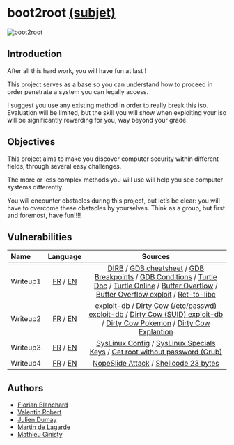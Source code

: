 # boot2root [(subjet)](https://cdn.intra.42.fr/pdf/pdf/16395/en.subject.pdf)

![boot2root](https://media.giphy.com/media/UFGj6EYw5JhMQ/giphy.gif)

## Introduction
After all this hard work, you will have fun at last !

This project serves as a base so you can understand how to proceed in order penetrate
a system you can legally access.

I suggest you use any existing method in order to really break this iso. Evaluation
will be limited, but the skill you will show when exploiting your iso will be significantly rewarding for you, way beyond your grade.

## Objectives

This project aims to make you discover computer security within different fields, through
several easy challenges.

The more or less complex methods you will use will help you see computer systems
differently.

You will encounter obstacles during this project, but let’s be clear: you will have to
overcome these obstacles by yourselves. Think as a group, but first and foremost, have
fun!!!!

## Vulnerabilities

| Name | Language | Sources
|:---------|:--------:|:--------:|
| Writeup1 | [FR](https://github.com/ChokMania/Boot2Root/blob/master/writeup1_fr.md) / [EN](https://github.com/ChokMania/Boot2Root/blob/master/writeup1_en.md) | [DIRB](https://medium.com/tech-zoom/dirb-a-web-content-scanner-bc9cba624c86) / [GDB cheatsheet](https://darkdust.net/files/GDB%20Cheat%20Sheet.pdf) / [GDB Breakpoints](https://sourceware.org/gdb/onlinedocs/gdb/Set-Breaks.html) / [GDB Conditions](https://www.tutorialspoint.com/assembly_programming/assembly_conditions.htm) / [Turtle Doc](https://robertvandeneynde.be/parascolaire/turtle.html) / [Turtle Online](https://turtleacademy.com/playground) / [Buffer Overflow](https://www.tenouk.com/Bufferoverflowc/Bufferoverflow4.html) / [Buffer Overflow exploit](https://arxiv.org/ftp/cs/papers/0405/0405073.pdf) / [Ret-to-libc](https://stackoverflow.com/questions/19124095/return-to-lib-c-buffer-overflow-exercise-issue) |
| Writeup2 | [FR](https://github.com/ChokMania/Boot2Root/blob/master/writeup2_fr.md) / [EN](https://github.com/ChokMania/Boot2Root/blob/master/writeup2_en.md) | [exploit-db](https://www.exploit-db.com/) / [Dirty Cow (/etc/passwd) exploit-db](https://www.exploit-db.com/exploits/40839) / [Dirty Cow (SUID) exploit-db](https://www.exploit-db.com/exploits/40616) / [Dirty Cow Pokemon](https://github.com/dirtycow/dirtycow.github.io/blob/master/pokemon.c) / [Dirty Cow Explantion](https://www.youtube.com/watch?v=kEsshExn7aE&ab_channel=LiveOverflow) |
| Writeup3 | [FR](https://github.com/ChokMania/Boot2Root/blob/master/bonus/writeup3_fr.md) / [EN](https://github.com/ChokMania/Boot2Root/blob/master/bonus/writeup3_en.md) | [SysLinux Config](https://wiki.syslinux.org/wiki/index.php?title=Config) / [SysLinux Specials Keys](https://wiki.syslinux.org/wiki/index.php?title=Directives/special_keys) /  [Get root without password (Grub)](https://linoxide.com/linux-how-to/boot-root-shell-prompting-password/)|
| Writeup4 | [FR](https://github.com/ChokMania/Boot2Root/blob/master/bonus/writeup4_fr.md) / [EN](https://github.com/ChokMania/Boot2Root/blob/master/bonus/writeup4_en.md) | [NopeSlide Attack](https://www.0x0ff.info/2015/buffer-overflow-gdb-part1/) / [Shellcode 23 bytes](http://shell-storm.org/shellcode/files/shellcode-827.php)|

## Authors

- [Florian Blanchard](https://github.com/floblanc)
- [Valentin Robert](https://github.com/slumfy)
- [Julien Dumay](https://github.com/ChokMania)
- [Martin de Lagarde](https://github.com/Martydl)
- [Mathieu Ginisty](https://github.com/maginist)
